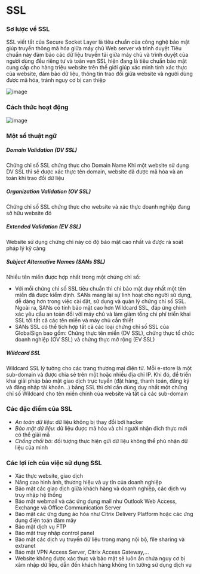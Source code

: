 # SSL
### Sơ lược về SSL
SSL viết tắt của Secure Socket Layer là tiêu chuẩn của công nghệ bảo mật giúp truyền thông mã hóa giữa máy chủ Web server và trình duyệt
Tiêu chuẩn này đảm bảo các dữ liệu truyền tải giữa máy chủ và trình duyệt của người dùng đều riêng tư và toàn vẹn
SSL hiện đang là tiêu chuẩn bảo mật cung cấp cho hàng triệu website trên thế giới giúp xác minh tính xác thực của website, đảm bảo dữ liệu, thông tin trao đổi giữa website và người dùng được mã hóa, tránh nguy cơ bị can thiệp

![image](https://nhanhoa.com/templates/images/ssl/1.png)

### Cách thức hoạt động
![image](https://nhanhoa.com/templates/images/ssl/2.jpg)

### Một số thuật ngữ
##### Domain Validation (DV SSL)
Chứng chỉ số SSL chứng thực cho Domain Name
Khi một website sử dụng DV SSL thì sẽ được xác thực tên domain, website đã được mã hóa và an toàn khi trao đổi dữ liệu

##### Organization Validation (OV SSL)
Chứng chỉ số SSL chứng thực cho website và xác thực doanh nghiệp đang sở hữu website đó

##### Extended Validation (EV SSL)
Website sử dụng chứng chỉ này có độ bảo mật cao nhất và được rà soát pháp lý kỹ càng

##### Subject Alternative Names (SANs SSL)
Nhiều tên miền được hợp nhất trong một chứng chỉ số:
- Với mỗi chứng chỉ số SSL tiêu chuẩn thì chỉ bảo mật duy nhất một tên miền đã được kiểm định. SANs mang lại sự linh hoạt cho người sử dụng, dễ dàng hơn trong việc cài đặt, sử dụng và quản lý chứng chỉ số SSL. Ngoài ra, SANs có tính bảo mật cao hơn Wildcard SSL, đáp ứng chính xác yêu cầu an toàn đối với máy chủ và làm giảm tổng chi phí triển khai SSL tới tất cả các tên miền và máy chủ cần thiểt
- SANs SSL có thể tích hợp tất cả các loại chứng chỉ số SSL của GlobalSign bao gồm: Chứng thực tên miền (DV SSL), chứng thực tổ chức doanh nghiệp (OV SSL) và chứng thực mở rộng (EV SSL)

##### Wildcard SSL
Wildcard SSL lý tưởng cho các trang thương mai điện tử. Mỗi e-store là một sub-domain và được chia sẻ trên một hoặc nhiều địa chỉ IP. Khi đó, để triển khai giải pháp bảo mật giao dịch trực tuyển (đặt hàng, thanh toán, đăng ký và đăng nhập tài khoản...) bằng SSL thì chỉ cần dùng duy nhất một chứng chỉ số Wildcard cho tên miền chính của website và tất cả các sub-domain

### Các đặc điểm của SSL
- _An toàn dữ liệu_: dữ liệu không bị thay đổi bởi hacker
- _Bảo mật dữ liệu_: dữ liệu được mã hóa và chỉ người nhận đích thực mới có thể giải mã
- _Chống chối bỏ_: đối tượng thực hiện gửi dữ liệu không thể phủ nhận dữ liệu của mình

### Các lợi ích của việc sử dụng SSL
- Xác thực website, giao dịch
- Nâng cao hình ảnh, thương hiệu và uy tín của doanh nghiệp
- Bảo mật các giao dịch giữa khách hàng và doanh nghiệp, các dịch vụ truy nhập hệ thống
- Bảo mật webmail và các ứng dụng mail như Outlook Web Access, Exchange và Office Communication Server
- Bảo mật các ứng dụng ảo hóa như Citrix Delivery Platform hoặc các ứng dụng điện toán đám mây
- Bảo mật dịch vụ FTP
- Bảo mật truy nhập control panel
- Bảo mật các dịch vụ truyền dữ liệu trong mạng nội bộ, file sharing và extranet
- Bảo mật VPN Access Server, Citrix Access Gateway,...
- Website không được xác thực và bảo mật sẽ luôn ẩn chứa nguy cơ bị xâm nhập dữ liệu, dẫn đến khách hàng không tin tưởng sử dụng dịch vụ